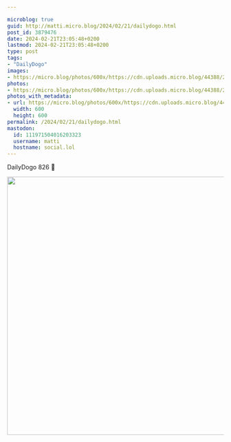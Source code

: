 ```yaml
---

microblog: true
guid: http://matti.micro.blog/2024/02/21/dailydogo.html
post_id: 3879476
date: 2024-02-21T23:05:48+0200
lastmod: 2024-02-21T23:05:48+0200
type: post
tags:
- "DailyDogo"
images:
- https://micro.blog/photos/600x/https://cdn.uploads.micro.blog/44388/2024/945efd74fd8847b3b1be02acb13b4d62.jpg
photos:
- https://micro.blog/photos/600x/https://cdn.uploads.micro.blog/44388/2024/945efd74fd8847b3b1be02acb13b4d62.jpg
photos_with_metadata:
- url: https://micro.blog/photos/600x/https://cdn.uploads.micro.blog/44388/2024/945efd74fd8847b3b1be02acb13b4d62.jpg
  width: 600
  height: 600
permalink: /2024/02/21/dailydogo.html
mastodon:
  id: 111971504016203323
  username: matti
  hostname: social.lol
---
```

DailyDogo 826 🐶

<img src="/media/uploads/2024/945efd74fd8847b3b1be02acb13b4d62.jpg" width="600" height="600" alt="" />
